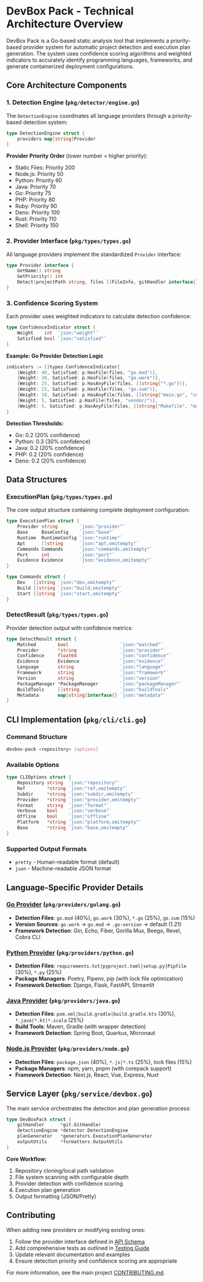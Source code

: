 # DevBox Pack - Technical Architecture Overview

DevBox Pack is a Go-based static analysis tool that implements a priority-based provider system for automatic project detection and execution plan generation. The system uses confidence scoring algorithms and weighted indicators to accurately identify programming languages, frameworks, and generate containerized deployment configurations.

## Core Architecture Components

### 1. Detection Engine (`pkg/detector/engine.go`)

The `DetectionEngine` coordinates all language providers through a priority-based detection system:

```go
type DetectionEngine struct {
    providers map[string]Provider
}
```

**Provider Priority Order** (lower number = higher priority):
- Static Files: Priority 200
- Node.js: Priority 50  
- Python: Priority 60
- Java: Priority 70
- Go: Priority 75
- PHP: Priority 80
- Ruby: Priority 90
- Deno: Priority 100
- Rust: Priority 110
- Shell: Priority 150

### 2. Provider Interface (`pkg/types/types.go`)

All language providers implement the standardized `Provider` interface:

```go
type Provider interface {
    GetName() string
    GetPriority() int
    Detect(projectPath string, files []FileInfo, gitHandler interface{}) (*DetectResult, error)
}
```

### 3. Confidence Scoring System

Each provider uses weighted indicators to calculate detection confidence:

```go
type ConfidenceIndicator struct {
    Weight    int  `json:"weight"`
    Satisfied bool `json:"satisfied"`
}
```

**Example: Go Provider Detection Logic**
```go
indicators := []types.ConfidenceIndicator{
    {Weight: 40, Satisfied: p.HasFile(files, "go.mod")},
    {Weight: 30, Satisfied: p.HasFile(files, "go.work")},
    {Weight: 25, Satisfied: p.HasAnyFile(files, []string{"*.go"})},
    {Weight: 15, Satisfied: p.HasFile(files, "go.sum")},
    {Weight: 10, Satisfied: p.HasAnyFile(files, []string{"main.go", "cmd/"})},
    {Weight: 5, Satisfied: p.HasFile(files, "vendor/")},
    {Weight: 5, Satisfied: p.HasAnyFile(files, []string{"Makefile", "makefile"})},
}
```

**Detection Thresholds:**
- Go: 0.2 (20% confidence)
- Python: 0.3 (30% confidence)  
- Java: 0.2 (20% confidence)
- PHP: 0.2 (20% confidence)
- Deno: 0.2 (20% confidence)

## Data Structures

### ExecutionPlan (`pkg/types/types.go`)

The core output structure containing complete deployment configuration:

```go
type ExecutionPlan struct {
    Provider string        `json:"provider"`
    Base     BaseConfig    `json:"base"`
    Runtime  RuntimeConfig `json:"runtime"`
    Apt      []string      `json:"apt,omitempty"`
    Commands Commands      `json:"commands,omitempty"`
    Port     int           `json:"port"`
    Evidence Evidence      `json:"evidence,omitempty"`
}

type Commands struct {
    Dev   []string `json:"dev,omitempty"`
    Build []string `json:"build,omitempty"`
    Start []string `json:"start,omitempty"`
}
```

### DetectResult (`pkg/types/types.go`)

Provider detection output with confidence metrics:

```go
type DetectResult struct {
    Matched        bool                   `json:"matched"`
    Provider       *string                `json:"provider"`
    Confidence     float64                `json:"confidence"`
    Evidence       Evidence               `json:"evidence"`
    Language       string                 `json:"language"`
    Framework      string                 `json:"framework"`
    Version        string                 `json:"version"`
    PackageManager *PackageManager        `json:"packageManager"`
    BuildTools     []string               `json:"buildTools"`
    Metadata       map[string]interface{} `json:"metadata"`
}
```

## CLI Implementation (`pkg/cli/cli.go`)

### Command Structure

```bash
devbox-pack <repository> [options]
```

### Available Options

```go
type CLIOptions struct {
    Repository string  `json:"repository"`
    Ref        *string `json:"ref,omitempty"`
    Subdir     *string `json:"subdir,omitempty"`
    Provider   *string `json:"provider,omitempty"`
    Format     string  `json:"format"`
    Verbose    bool    `json:"verbose"`
    Offline    bool    `json:"offline"`
    Platform   *string `json:"platform,omitempty"`
    Base       *string `json:"base,omitempty"`
}
```

### Supported Output Formats
- `pretty` - Human-readable format (default)
- `json` - Machine-readable JSON format

## Language-Specific Provider Details

### **[Go Provider](../providers/golang.md)** (`pkg/providers/golang.go`)
- **Detection Files**: `go.mod` (40%), `go.work` (30%), `*.go` (25%), `go.sum` (15%)
- **Version Sources**: `go.work` → `go.mod` → `.go-version` → default (1.21)
- **Framework Detection**: Gin, Echo, Fiber, Gorilla Mux, Beego, Revel, Cobra CLI

### **[Python Provider](../providers/python.md)** (`pkg/providers/python.go`)
- **Detection Files**: `requirements.txt|pyproject.toml|setup.py|Pipfile` (30%), `*.py` (25%)
- **Package Managers**: Poetry, Pipenv, pip (with lock file optimization)
- **Framework Detection**: Django, Flask, FastAPI, Streamlit

### **[Java Provider](../providers/java.md)** (`pkg/providers/java.go`)
- **Detection Files**: `pom.xml|build.gradle|build.gradle.kts` (30%), `*.java|*.kt|*.scala` (25%)
- **Build Tools**: Maven, Gradle (with wrapper detection)
- **Framework Detection**: Spring Boot, Quarkus, Micronaut

### **[Node.js Provider](../providers/node.md)** (`pkg/providers/node.go`)
- **Detection Files**: `package.json` (40%), `*.js|*.ts` (25%), lock files (15%)
- **Package Managers**: npm, yarn, pnpm (with corepack support)
- **Framework Detection**: Next.js, React, Vue, Express, Nuxt

## Service Layer (`pkg/service/devbox.go`)

The main service orchestrates the detection and plan generation process:

```go
type DevBoxPack struct {
    gitHandler      *git.GitHandler
    detectionEngine *detector.DetectionEngine
    planGenerator   *generators.ExecutionPlanGenerator
    outputUtils     *formatters.OutputUtils
}
```

**Core Workflow:**
1. Repository cloning/local path validation
2. File system scanning with configurable depth
3. Provider detection with confidence scoring
4. Execution plan generation
5. Output formatting (JSON/Pretty)

## Contributing

When adding new providers or modifying existing ones:

1. Follow the provider interface defined in [API Schema](api-schema.md)
2. Add comprehensive tests as outlined in [Testing Guide](testing.md)
3. Update relevant documentation and examples
4. Ensure detection priority and confidence scoring are appropriate

For more information, see the main project [CONTRIBUTING.md](../CONTRIBUTING.md).